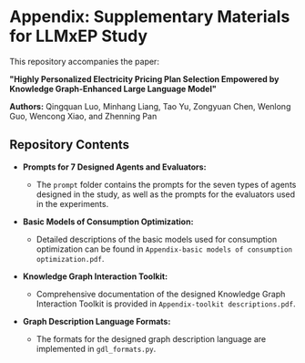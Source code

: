 # Appendix: Supplementary Materials for LLMxEP Study

This repository accompanies the paper:

**"Highly Personalized Electricity Pricing Plan Selection Empowered by Knowledge Graph-Enhanced Large Language Model"**

**Authors:** Qingquan Luo, Minhang Liang, Tao Yu, Zongyuan Chen, Wenlong Guo, Wencong Xiao, and Zhenning Pan

## Repository Contents

- **Prompts for 7 Designed Agents and Evaluators:**
  - The `prompt` folder contains the prompts for the seven types of agents designed in the study, as well as the prompts for the evaluators used in the experiments.

- **Basic Models of Consumption Optimization:**
  - Detailed descriptions of the basic models used for consumption optimization can be found in `Appendix-basic models of consumption optimization.pdf`.

- **Knowledge Graph Interaction Toolkit:**
  - Comprehensive documentation of the designed Knowledge Graph Interaction Toolkit is provided in `Appendix-toolkit descriptions.pdf`.

- **Graph Description Language Formats:**
  - The formats for the designed graph description language are implemented in `gdl_formats.py`.
